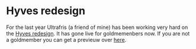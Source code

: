 <!--
  date: 2008-06-19
  modified: 2014-03-11
  slug: hyves-redesign
  type: post
  categories: link
-->

# Hyves redesign

<p>For the last year Ultrafris (a friend of mine) has been working very hard on the <a href="http://www.ultrafris.nl/">Hyves redesign</a>. It has gone live for goldmemenbers now. If you are not a goldmember you can get a previeuw over <a href="http://hyvesredesign.hyves.nl/blog/24395800/Exclusieve_preview_van_het_nieuwe_design_van_Hyves_GM_mail/3vuR/">here</a>.</p>
